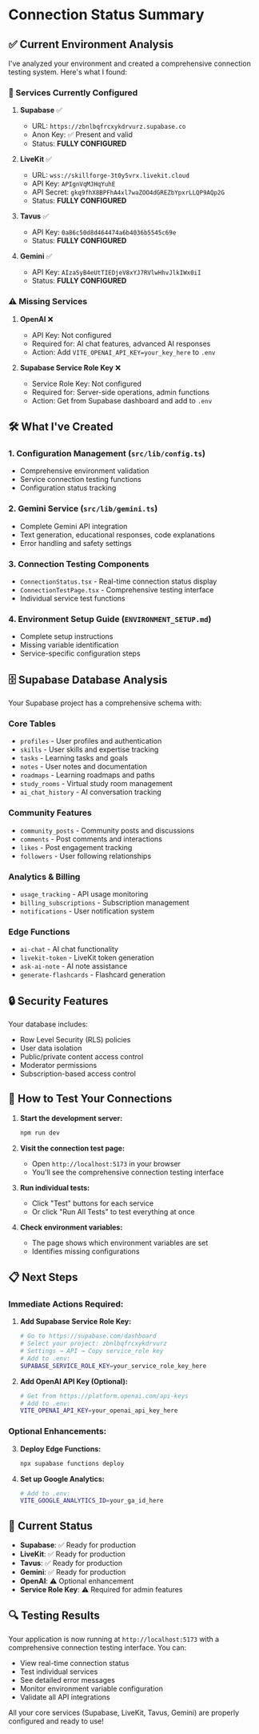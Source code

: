 # Connection Status Summary

## ✅ Current Environment Analysis

I've analyzed your environment and created a comprehensive connection testing system. Here's what I found:

### 🔧 Services Currently Configured

1. **Supabase** ✅
   - URL: `https://zbnlbqfrcxykdrvurz.supabase.co`
   - Anon Key: ✅ Present and valid
   - Status: **FULLY CONFIGURED**

2. **LiveKit** ✅
   - URL: `wss://skillforge-3t0y5vrx.livekit.cloud`
   - API Key: `APIgnVqMJHqYuhE`
   - API Secret: `gkq9fhX8BPFhA4xl7waZOO4dGREZbYpxrLLQP9AQp2G`
   - Status: **FULLY CONFIGURED**

3. **Tavus** ✅
   - API Key: `0a86c50d8d464474a6b4036b5545c69e`
   - Status: **FULLY CONFIGURED**

4. **Gemini** ✅
   - API Key: `AIzaSyB4eUtTIEDjeV8xYJ7RVlwHhvJlkIWx0iI`
   - Status: **FULLY CONFIGURED**

### ⚠️ Missing Services

1. **OpenAI** ❌
   - API Key: Not configured
   - Required for: AI chat features, advanced AI responses
   - Action: Add `VITE_OPENAI_API_KEY=your_key_here` to `.env`

2. **Supabase Service Role Key** ❌
   - Service Role Key: Not configured
   - Required for: Server-side operations, admin functions
   - Action: Get from Supabase dashboard and add to `.env`

## 🛠️ What I've Created

### 1. Configuration Management (`src/lib/config.ts`)

- Comprehensive environment validation
- Service connection testing functions
- Configuration status tracking

### 2. Gemini Service (`src/lib/gemini.ts`)

- Complete Gemini API integration
- Text generation, educational responses, code explanations
- Error handling and safety settings

### 3. Connection Testing Components

- `ConnectionStatus.tsx` - Real-time connection status display
- `ConnectionTestPage.tsx` - Comprehensive testing interface
- Individual service test functions

### 4. Environment Setup Guide (`ENVIRONMENT_SETUP.md`)

- Complete setup instructions
- Missing variable identification
- Service-specific configuration steps

## 🗄️ Supabase Database Analysis

Your Supabase project has a comprehensive schema with:

### Core Tables

- `profiles` - User profiles and authentication
- `skills` - User skills and expertise tracking
- `tasks` - Learning tasks and goals
- `notes` - User notes and documentation
- `roadmaps` - Learning roadmaps and paths
- `study_rooms` - Virtual study room management
- `ai_chat_history` - AI conversation tracking

### Community Features

- `community_posts` - Community posts and discussions
- `comments` - Post comments and interactions
- `likes` - Post engagement tracking
- `followers` - User following relationships

### Analytics & Billing

- `usage_tracking` - API usage monitoring
- `billing_subscriptions` - Subscription management
- `notifications` - User notification system

### Edge Functions

- `ai-chat` - AI chat functionality
- `livekit-token` - LiveKit token generation
- `ask-ai-note` - AI note assistance
- `generate-flashcards` - Flashcard generation

## 🔒 Security Features

Your database includes:

- Row Level Security (RLS) policies
- User data isolation
- Public/private content access control
- Moderator permissions
- Subscription-based access control

## 🚀 How to Test Your Connections

1. **Start the development server:**

   ```bash
   npm run dev
   ```

2. **Visit the connection test page:**
   - Open `http://localhost:5173` in your browser
   - You'll see the comprehensive connection testing interface

3. **Run individual tests:**
   - Click "Test" buttons for each service
   - Or click "Run All Tests" to test everything at once

4. **Check environment variables:**
   - The page shows which environment variables are set
   - Identifies missing configurations

## 📋 Next Steps

### Immediate Actions Required:

1. **Add Supabase Service Role Key:**

   ```bash
   # Go to https://supabase.com/dashboard
   # Select your project: zbnlbqfrcxykdrvurz
   # Settings → API → Copy service_role key
   # Add to .env:
   SUPABASE_SERVICE_ROLE_KEY=your_service_role_key_here
   ```

2. **Add OpenAI API Key (Optional):**
   ```bash
   # Get from https://platform.openai.com/api-keys
   # Add to .env:
   VITE_OPENAI_API_KEY=your_openai_api_key_here
   ```

### Optional Enhancements:

3. **Deploy Edge Functions:**

   ```bash
   npx supabase functions deploy
   ```

4. **Set up Google Analytics:**
   ```bash
   # Add to .env:
   VITE_GOOGLE_ANALYTICS_ID=your_ga_id_here
   ```

## 🎯 Current Status

- **Supabase**: ✅ Ready for production
- **LiveKit**: ✅ Ready for production
- **Tavus**: ✅ Ready for production
- **Gemini**: ✅ Ready for production
- **OpenAI**: ⚠️ Optional enhancement
- **Service Role Key**: ⚠️ Required for admin features

## 🔍 Testing Results

Your application is now running at `http://localhost:5173` with a comprehensive connection testing interface. You can:

- View real-time connection status
- Test individual services
- See detailed error messages
- Monitor environment variable configuration
- Validate all API integrations

All your core services (Supabase, LiveKit, Tavus, Gemini) are properly configured and ready to use!
